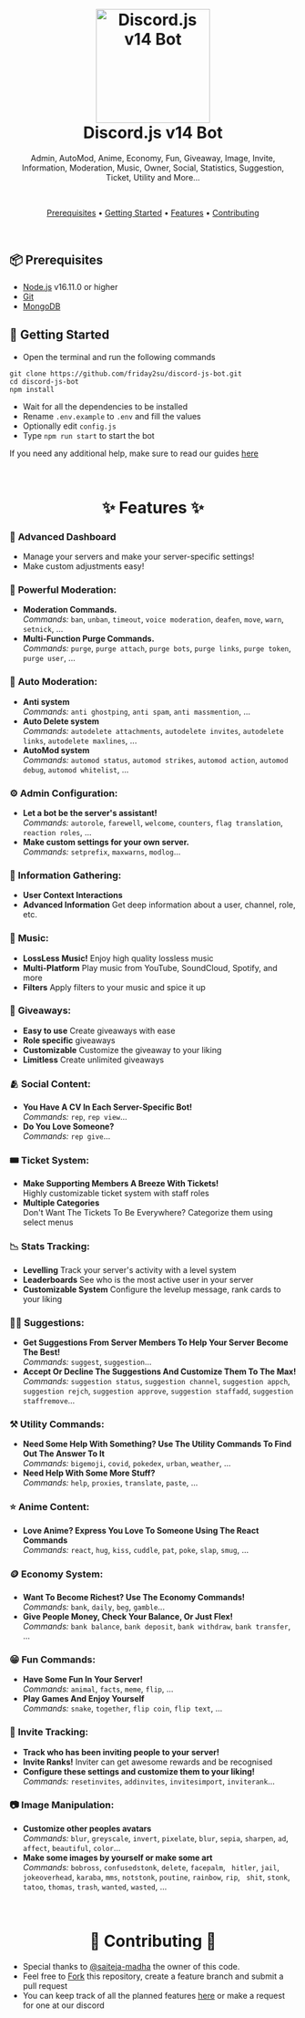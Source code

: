 <h1 align="center">
  <br>
  <a href="https://github.com/friday2su"><img src="https://wallpaperaccess.com/full/765574.jpg" height="200" alt="Discord.js v14 Bot"></a>
  <br>
  Discord.js v14 Bot
  <br>
</h1>

<p align="center">Admin, AutoMod, Anime, Economy, Fun, Giveaway, Image, Invite, Information, Moderation, Music, Owner, Social, Statistics, Suggestion, Ticket, Utility and More...</p>

<br>

<p align="center">
  <a href="#-prerequisites">Prerequisites</a>
  •
  <a href="#-getting-started">Getting Started</a>
  •
  <a href="#-features">Features</a>
  •
  <a href="#-contributing">Contributing</a>
</p>

<br>

## 📦 Prerequisites

- [Node.js](https://nodejs.org/en/) v16.11.0 or higher
- [Git](https://git-scm.com/downloads)
- [MongoDB](https://www.mongodb.com)

## 🚀 Getting Started

- Open the terminal and run the following commands

```
git clone https://github.com/friday2su/discord-js-bot.git
cd discord-js-bot
npm install
```

- Wait for all the dependencies to be installed
- Rename `.env.example` to `.env` and fill the values
- Optionally edit `config.js`
- Type `npm run start` to start the bot

If you need any additional help, make sure to read our guides [here](docs/additional/installation.md)

<br>

<h1 align="center"> ✨ Features ✨ </h1>

### 📡 **Advanced Dashboard**

- Manage your servers and make your server-specific settings!
- Make custom adjustments easy!

### 🛑 **Powerful Moderation:**

- **Moderation Commands.** <br /> _Commands:_ `ban`, `unban`, `timeout`, `voice moderation`, `deafen`, `move`, `warn`, `setnick`, ...
- **Multi-Function Purge Commands.** <br /> _Commands:_ `purge`, `purge attach`, `purge bots`, `purge links`, `purge token`, `purge user`, ...

### 🤖 **Auto Moderation:**

- **Anti system** <br /> _Commands:_ `anti ghostping`, `anti spam`, `anti massmention`, ...
- **Auto Delete system** <br /> _Commands:_ `autodelete attachments`, `autodelete invites`, `autodelete links`, `autodelete maxlines`, ...
- **AutoMod system** <br /> _Commands:_ `automod status`, `automod strikes`, `automod action`, `automod debug`, `automod whitelist`, ...

### ⚙️ **Admin Configuration:**

- **Let a bot be the server's assistant!** <br /> _Commands:_ `autorole`, `farewell`, `welcome`, `counters`, `flag translation`, `reaction roles`, ...
- **Make custom settings for your own server.** <br /> _Commands:_ `setprefix`, `maxwarns`, `modlog`...

### 💁 **Information Gathering:**

- **User Context Interactions**
- **Advanced Information** Get deep information about a user, channel, role, etc.

### 🎵 **Music:**

- **LossLess Music!** Enjoy high quality lossless music
- **Multi-Platform** Play music from YouTube, SoundCloud, Spotify, and more
- **Filters** Apply filters to your music and spice it up

### 🎉 **Giveaways:**

- **Easy to use** Create giveaways with ease
- **Role specific** giveaways
- **Customizable** Customize the giveaway to your liking
- **Limitless** Create unlimited giveaways

### 🫂 **Social Content:**

- **You Have A CV In Each Server-Specific Bot!** <br /> _Commands:_ `rep`, `rep view`...
- **Do You Love Someone?** <br /> _Commands:_ `rep give`...

### 🎟 **Ticket System:**

- **Make Supporting Members A Breeze With Tickets!** <br/> Highly customizable ticket system with staff roles
- **Multiple Categories** <br/> Don't Want The Tickets To Be Everywhere? Categorize them using select menus

### 📉 **Stats Tracking:**

- **Levelling** Track your server's activity with a level system
- **Leaderboards** See who is the most active user in your server
- **Customizable System** Configure the levelup message, rank cards to your liking

### 🙋‍♂️ **Suggestions:**

- **Get Suggestions From Server Members To Help Your Server Become The Best!** <br /> _Commands:_ `suggest`, `suggestion`...
- **Accept Or Decline The Suggestions And Customize Them To The Max!** <br /> _Commands:_ `suggestion status`, `suggestion channel`, `suggestion appch`, `suggestion rejch`, `suggestion approve`, `suggestion staffadd`, `suggestion staffremove`...

### ⚒️ **Utility Commands:**

- **Need Some Help With Something? Use The Utility Commands To Find Out The Answer To It** <br /> _Commands:_ `bigemoji`, `covid`, `pokedex`, `urban`, `weather`, ...
- **Need Help With Some More Stuff?** <br /> _Commands:_ `help`, `proxies`, `translate`, `paste`, ...

### ⭐ **Anime Content:**

- **Love Anime? Express You Love To Someone Using The React Commands** <br /> _Commands:_ `react`, `hug`, `kiss`, `cuddle`, `pat`, `poke`, `slap`, `smug`, ...

### 🪙 **Economy System:**

- **Want To Become Richest? Use The Economy Commands!** <br /> _Commands:_ `bank`, `daily`, `beg`, `gamble`...
- **Give People Money, Check Your Balance, Or Just Flex!** <br /> _Commands:_ `bank balance`, `bank deposit`, `bank withdraw`, `bank transfer`, ...

### 😁 **Fun Commands:**

- **Have Some Fun In Your Server!** <br /> _Commands:_ `animal`, `facts`, `meme`, `flip`, ...
- **Play Games And Enjoy Yourself** <br /> _Commands:_ `snake`, `together`, `flip coin`, `flip text`, ...

### 📨 **Invite Tracking:**

- **Track who has been inviting people to your server!**
- **Invite Ranks!** Inviter can get awesome rewards and be recognised
- **Configure these settings and customize them to your liking!** <br /> _Commands:_ `resetinvites`, `addinvites`, `invitesimport`, `inviterank`...

### 📷 **Image Manipulation:**

- **Customize other peoples avatars** <br /> _Commands:_ `blur`, `greyscale`, `invert`, `pixelate`, `blur`, `sepia`, `sharpen`, `ad`, `affect`, `beautiful`, `color`...
- **Make some images by yourself or make some art** <br /> _Commands:_ `bobross`, `confusedstonk`, `delete`, `facepalm`, ` hitler`, `jail`, `jokeoverhead`, `karaba`, `mms`, `notstonk`, `poutine`, `rainbow`, `rip`, ` shit`, `stonk`, `tatoo`, `thomas`, `trash`, `wanted`, `wasted`, ...

<br>

<h1 align="center"> 🤝 Contributing 🤝 </h1>

- Special thanks to [@saiteja-madha](https://github.com/saiteja-madha/) the owner of this code.
- Feel free to [Fork](https://github.com/friday2su/All-In-One-Bot/fork) this repository, create a feature branch and submit a pull request
- You can keep track of all the planned features [here](https://github.com/friday2su/All-In-One-Bot/projects) or make a request for one at our discord
